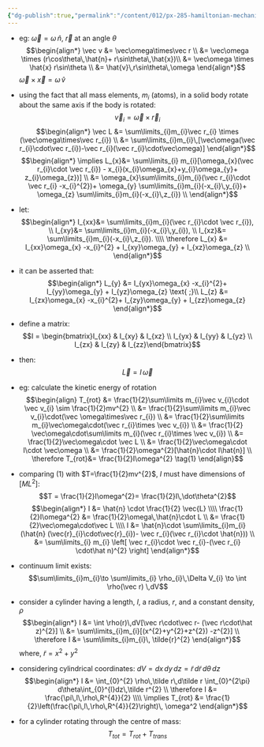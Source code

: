 ```yaml
---
{"dg-publish":true,"permalink":"/content/012/px-285-hamiltonian-mechanics-and-fluid-dynamics/a-introduction/px-285-a2b-angular-momentum/","noteIcon":"1","created":"2024-11-25T10:50:32.000+00:00","updated":"2024-12-04T21:18:51.206+00:00"}
---
```


- eg: $\vec\omega = \omega\,\hat n$, $\vec r$ at an angle $\theta$
$$\begin{align*}
	\vec v &= \vec\omega\times\vec r \\
	&= \vec\omega \times (r\cos\theta\,\hat{n}+ r\sin\theta\,\hat{x})\\
	&= \vec\omega \times \hat{x} r\sin\theta \\
	&= \hat{v}\,r\sin\theta\,\omega
\end{align*}$$
	 $\vec\omega\times\vec x = \omega\,\hat{v}$ 
- using the fact that all mass elements, $m_{i}$ (atoms), in a solid body rotate about the same axis if the body is rotated: 
$$\vec v_{i} = \vec\omega\times \vec r_{i}$$
$$\begin{align*}
	\vec L &= \sum\limits_{i}m_{i}\vec r_{i} \times (\vec\omega\times\vec r_{i}) \\
	 &= \sum\limits_{i}m_{i}\,[\vec\omega(\vec r_{i}\cdot\vec r_{i})-\vec r_{i}(\vec r_{i}\cdot\vec\omega)]
\end{align*}$$
$$\begin{align*}
	\implies L_{x}&= \sum\limits_{i} m_{i}[\omega_{x}(\vec r_{i}\cdot \vec r_{i}) - x_{i}(x_{i}\omega_{x}+y_{i}\omega_{y}+ z_{i}\omega_{z})] \\
	&= \omega_{x}\sum\limits_{i}m_{i}(\vec r_{i}\cdot \vec r_{i} -x_{i}^{2})+ \omega_{y} \sum\limits_{i}m_{i}(-x_{i}\,y_{i})+ \omega_{z} \sum\limits_{i}m_{i}(-x_{i}\,z_{i}) \\
\end{align*}$$
- let: 
$$\begin{align*}
	I_{xx}&= \sum\limits_{i}m_{i}(\vec r_{i}\cdot \vec r_{i}), \\
	I_{xy}&= \sum\limits_{i}m_{i}(-x_{i}\,y_{i}), \\
	I_{xz}&= \sum\limits_{i}m_{i}(-x_{i}\,z_{i}). \\\\
	\therefore L_{x} &= I_{xx}\omega_{x} -x_{i}^{2} + I_{xy}\omega_{y} + I_{xz}\omega_{z} \\
\end{align*}$$
- it can be asserted that: 
$$\begin{align*}
	L_{y} &= I_{yx}\omega_{x} -x_{i}^{2}+ I_{yy}\omega_{y} + I_{yz}\omega_{z} \text{ ;}\\
	L_{z} &= I_{zx}\omega_{x} -x_{i}^{2}+ I_{zy}\omega_{y} + I_{zz}\omega_{z}
\end{align*}$$
- define a matrix: 
$$I = \begin{bmatrix}I_{xx} & I_{xy} & I_{xz} \\ I_{yx} & I_{yy} & I_{yz} \\ I_{zx} & I_{zy} & I_{zz}\end{bmatrix}$$
- then: 
$$\vec L = I\,\vec\omega$$
- eg: calculate the kinetic energy of rotation
$$\begin{align}
	T_{rot} &= \frac{1}{2}\sum\limits m_{i}\vec v_{i}\cdot \vec v_{i} \sim \frac{1}{2}mv^{2} \\
	&= \frac{1}{2}\sum\limits m_{i}\vec v_{i}\cdot(\vec \omega\times\vec r_{i}) \\
	&= \frac{1}{2}\sum\limits m_{i}\vec\omega\cdot(\vec r_{i}\times \vec v_{i}) \\
	&= \frac{1}{2} \vec\omega\cdot\sum\limits m_{i}(\vec r_{i}\times \vec v_{i}) \\
	&= \frac{1}{2}\vec\omega\cdot \vec L \\
	&= \frac{1}{2}\vec\omega\cdot I\cdot \vec\omega \\
	&= \frac{1}{2}\omega^{2}[\hat{n}\cdot I\hat{n}] \\
	\therefore T_{rot}&= \frac{1}{2}I\omega^{2} \tag{1}
	\end{align}$$
- comparing $(1)$ with $T=\frac{1}{2}mv^{2}$, $I$ must have dimensions of $[ML^{2}]:$ 
$$T = \frac{1}{2}I\omega^{2}= \frac{1}{2}I\,\dot\theta^{2}$$
$$\begin{align*} 
I &= \hat{n} \cdot \frac{1}{2} \vec{L} \\\\
\frac{1}{2}I\omega^{2} &= \frac{1}{2}\omega\,\hat{n}\cdot L \\
&= \frac{1}{2}\vec\omega\cdot\vec L \\\\
I &= \hat{n}\cdot \sum\limits_{i}m_{i}(\hat{n} (\vec{r}_{i}\cdot\vec{r}_{i})- \vec r_{i}(\vec r_{i}\cdot \hat{n})) \\
&= \sum\limits_{i} m_{i} \left[ \vec r_{i}\cdot \vec r_{i}-(\vec r_{i} \cdot\hat n)^{2} \right]
\end{align*}$$
- continuum limit exists: 
$$\sum\limits_{i}m_{i}\to \sum\limits_{i} \rho_{i}\,\Delta V_{i} \to \int \rho(\vec r) \,dV$$

- consider a cylinder having a length, $l$, a radius, $r$, and a constant density, ${} \rho$
$$\begin{align*}
I &= \int \rho(r)\,dV[\vec r\cdot\vec r- (\vec r\cdot\hat z)^{2}] \\
&= \sum\limits_{i}m_{i}[(x^{2}+y^{2}+z^{2}) -z^{2}] \\
\therefore I &= \sum\limits_{i}m_{i}\, \tilde{r}^{2}
\end{align*}$$
	where, $\tilde r=x^{2}+y^{2}$

- considering cylindrical coordinates: $dV = dx\,dy\,dz = \tilde r\,d\tilde r\,d\theta\, dz$
$$\begin{align*}
	I &= \int_{0}^{2} \rho\,\tilde r\,d\tilde r \int_{0}^{2\pi} d\theta\int_{0}^{l}dz\,\tilde r^{2} \\
	\therefore I &= \frac{\pi\,l\,\rho\,R^{4}}{2} \\\\
	\implies T_{rot} &= \frac{1}{2}\left(\frac{\pi\,l\,\rho\,R^{4}}{2}\right)\, \omega^2
\end{align*}$$
- for a cylinder rotating through the centre of mass: 
$$T_{tot} = T_{rot}+T_{trans}$$
